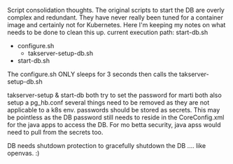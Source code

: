 Script consolidation thoughts. 
The original scripts to start the DB are overly complex and redundant. They have never really been tuned for a container image and certainly not for Kubernetes. 
Here I'm keeping my notes on what needs to be done to clean this up. 
current execution path:
start-db.sh 
   - configure.sh 
      - takserver-setup-db.sh 
- start-db.sh 

The configure.sh ONLY sleeps for 3 seconds then calls the takserver-setup-db.sh 

takserver-setup & start-db both try to set the password for marti 
both also setup a pg_hb.conf 
several things need to be removed as they are not applicable to a k8s env.
passwords should be stored as secrets. This may be pointless as the DB password still needs to reside in the CoreConfig.xml for the java apps to access the DB. For mo betta security, java apss would need to pull from the secrets too. 

DB needs shutdown protection to gracefully shutdown the DB .... like openvas. :)